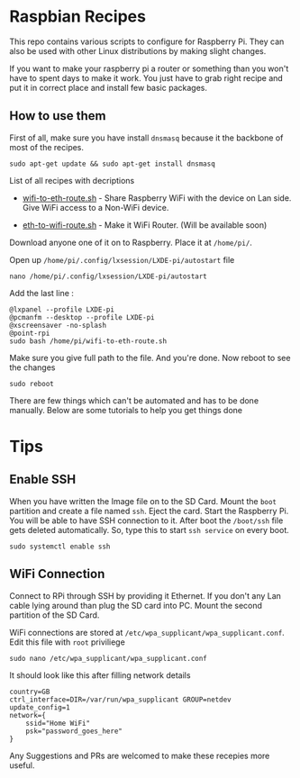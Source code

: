 # Raspbian Recipes

This repo contains various scripts to configure for Raspberry Pi. 
They can also be used with other Linux distributions by making slight changes.

If you want to make your raspberry pi a router or something than you won't have to spent days to make it work. 
You just have to grab right recipe and put it in correct place and install few basic packages. 

## How to use them

First of all, make sure you have install `dnsmasq` because it the backbone of most of the recipes.

    sudo apt-get update && sudo apt-get install dnsmasq
    
List of all recipes with decriptions

 - [wifi-to-eth-route.sh](wifi-to-eth-route.sh)  -   Share Raspberry WiFi with the device on Lan side.
Give WiFi access to a Non-WiFi device.

 - [eth-to-wifi-route.sh](eth-to-wifi-route.sh)  -   Make it WiFi Router. (Will be available soon)


Download anyone one of it on to Raspberry. Place it at `/home/pi/`. 

Open up `/home/pi/.config/lxsession/LXDE-pi/autostart` file

    nano /home/pi/.config/lxsession/LXDE-pi/autostart
    
 Add the last line :
 
    @lxpanel --profile LXDE-pi
    @pcmanfm --desktop --profile LXDE-pi
    @xscreensaver -no-splash
    @point-rpi
    sudo bash /home/pi/wifi-to-eth-route.sh

Make sure you give full path to the file.
And you're done. Now reboot to see the changes

    sudo reboot

There are few things which can't be automated and has to be done manually. 
Below are some tutorials to help you get things done

# Tips

## Enable SSH

When you have written the Image file on to the SD Card. Mount the `boot` partition and create a file named `ssh`.
Eject the card. Start the Raspberry Pi. You will be able to have SSH connection to it.
After boot the `/boot/ssh` file gets deleted automatically. So, type this to start `ssh service` on every boot.

    sudo systemctl enable ssh
    
## WiFi Connection

Connect to RPi through SSH by providing it Ethernet. 
If you don't any Lan cable lying around than plug the SD card into PC. Mount the second partition of the SD Card.

WiFi connections are stored at `/etc/wpa_supplicant/wpa_supplicant.conf`. Edit this file with `root` priviliege 

    sudo nano /etc/wpa_supplicant/wpa_supplicant.conf
    
It should look like this after filling network details

    country=GB
    ctrl_interface=DIR=/var/run/wpa_supplicant GROUP=netdev
    update_config=1
    network={
        ssid="Home WiFi"
        psk="password_goes_here"
    }
    
Any Suggestions and PRs are welcomed to make these recepies more useful.
